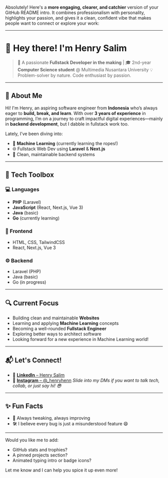 Absolutely! Here's a **more engaging, clearer, and catchier** version of your GitHub README intro. It combines professionalism with personality, highlights your passion, and gives it a clean, confident vibe that makes people want to connect or explore your work:

---

# 👋 Hey there! I'm Henry Salim

> 🚀 A passionate **Fullstack Developer in the making** | 🎓 2nd-year **Computer Science student** @ Multimedia Nusantara University
> 💡 Problem-solver by nature. Code enthusiast by passion.

---

## 🌱 About Me

Hi! I'm Henry, an aspiring software engineer from **Indonesia** who’s always eager to **build, break, and learn**. With over **3 years of experience** in programming, I’m on a journey to craft impactful digital experiences—mainly in **backend development**, but I dabble in fullstack work too.

Lately, I’ve been diving into:

* 🧠 **Machine Learning** (currently learning the ropes!)
* 🌐 Fullstack Web Dev using **Laravel** & **Next.js**
* 💾 Clean, maintainable backend systems

---

## 🧰 Tech Toolbox

### 💻 Languages

* **PHP** (Laravel)
* **JavaScript** (React, Next.js, Vue 3)
* **Java** (basic)
* **Go** (currently learning)

### 🎨 Frontend

* HTML, CSS, TailwindCSS
* React, Next.js, Vue 3

### ⚙️ Backend

* Laravel (PHP)
* Java (basic)
* Go (in progress)

---

## 🔍 Current Focus

* Building clean and maintainable **Websites**
* Learning and applying **Machine Learning** concepts
* Becoming a well-rounded **Fullstack Engineer**
* Exploring better ways to architect software
* Looking forward for a new experience in Machine Learning world!

---

## 📬 Let's Connect!

* 💼 [**LinkedIn** – Henry Salim](https://linkedin.com/in/henrysalim)
* 📸 [**Instagram** – @\_henryhenn](https://instagram.com/_henryhenn)
  *Slide into my DMs if you want to talk tech, collab, or just say hi! 😎*

---

## ✨ Fun Facts

* 🔧 Always tweaking, always improving
* 🛠️ I believe every bug is just a misunderstood feature 😄

---

Would you like me to add:

* GitHub stats and trophies?
* A pinned projects section?
* Animated typing intro or badge icons?

Let me know and I can help you spice it up even more!
